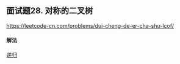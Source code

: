 ## 面试题28. 对称的二叉树

https://leetcode-cn.com/problems/dui-cheng-de-er-cha-shu-lcof/


#### 解法  

[递归](_1.py)


